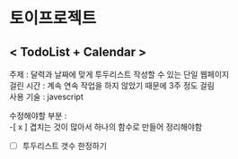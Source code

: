 # 토이프로젝트  
## < TodoList + Calendar >  
주제 : 달력과 날짜에 맞게 투두리스트 작성할 수 있는 단일 웹페이지  
걸린 시간 : 계속 연속 작업을 하지 않았기 때문에 3주 정도 걸림  
사용 기술 : javescript  
<!-- -->
수정해야할 부분 :  
-[ x ] 겹치는 것이 많아서 하나의 함수로 만들어 정리해야함  
-[ ] 투두리스트 갯수 한정하기  
